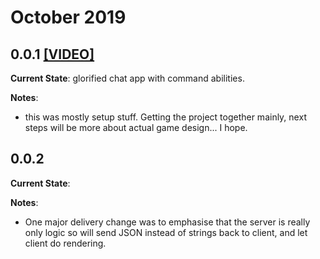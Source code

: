 # October 2019
## 0.0.1 [[VIDEO]](https://youtu.be/Zsqq53stDzQ)
**Current State**: glorified chat app with command abilities.

**Notes**: 
- this was mostly setup stuff. Getting the project together mainly, next steps will be more about actual game design... I hope.

## 0.0.2
**Current State**:

**Notes**: 
- One major delivery change was to emphasise that the server is really only logic so will send JSON instead of strings back to client, and let client do rendering.
